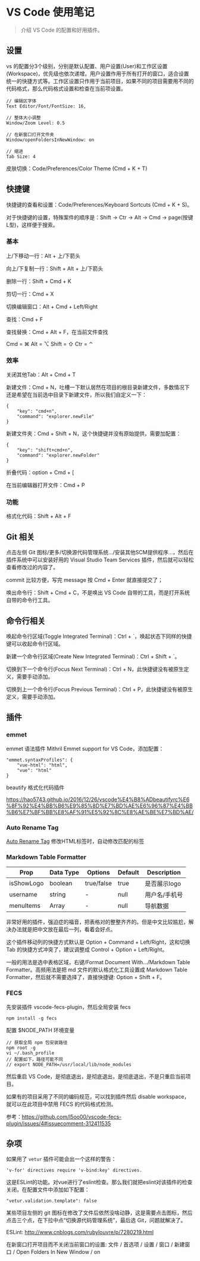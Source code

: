 # VS Code 使用笔记

> 介绍 VS Code 的配置和好用插件。

## 设置

vs 的配置分3个级别，分别是默认配置、用户设置(User)和工作区设置(Workspace)，优先级也依次递增。用户设置作用于所有打开的窗口，适合设置统一的快捷方式等。工作区设置只作用于当前项目，如果不同的项目需要用不同的代码格式，那么代码格式设置和检查在当前项设置。

```config
// 编辑区字体
Text Editor/Font/FontSize: 16,

// 整体大小调整
Window/Zoom Level: 0.5

// 在新窗口打开文件夹
Window/openFoldersInNewWindow: on

// 缩进
Tab Size: 4
```

皮肤切换：Code/Preferences/Color Theme (Cmd + K + T)

## 快捷键

快捷键的查看和设置：Code/Preferences/Keyboard Sortcuts (Cmd + K + S)。

对于快捷键的设置，特殊案件的顺序是：Shift -> Ctr -> Alt -> Cmd -> page(按键L型)，这样便于搜索。

### 基本

上/下移动一行：Alt + 上/下箭头

向上/下复制一行：Shift + Alt + 上/下箭头

删除一行：Shift + Cmd + K

剪切一行：Cmd + X

切换编辑窗口：Alt + Cmd + Left/Right

查找：Cmd + F

查找替换：Cmd + Alt + F，在当前文件查找

Cmd = ⌘
Alt = ⌥
Shift = ⇧
Ctr = ⌃

### 效率

关闭其他Tab：Alt + Cmd + T

新建文件：Cmd + N，吐槽一下默认居然在项目的根目录新建文件，多数情况下还是希望在当前选中目录下新建文件，所以我们自定义一下：

```config
{
    "key": "cmd+n",
    "command": "explorer.newFile"
}
```

新建文件夹：Cmd + Shift + N，这个快捷键并没有原始提供，需要加配置：

```config
{
    "key": "shift+cmd+n",
    "command": "explorer.newFolder"
}
```

折叠代码：option + Cmd + [

在当前编辑器打开文件：Cmd + P

### 功能

格式化代码：Shift + Alt + F

## Git 相关

点击左侧 Git 图标/更多/切换源代码管理系统.../安装其他SCM提供程序...，然后在插件系统中可以安装好用的 Visual Studio Team Services 插件，然后就可以轻松查看修改过的内容了。

commit 比较方便，写完 message 按 Cmd + Enter 就直接提交了；

唤出命令行：Shift + Cmd + C，不是唤出 VS Code 自带的工具，而是打开系统自带的命令行工具。

## 命令行相关

唤起命令行区域(Toggle Integrated Terminal)：Ctrl + `，唤起状态下同样的快捷键可以收起命令行区域。

新建一个命令行区域(Create New Integrated Terminal)：Ctrl + Shift + `。

切换到下一个命令行(Focus Next Terminal)：Ctrl + N，此快捷键没有被原生定义，需要手动添加。

切换到上一个命令行(Focus Previous Terminal)：Ctrl + P，此快捷键没有被原生定义，需要手动添加。

## 插件

### emmet

emmet 语法插件 Mithril Emmet support for VS Code，添加配置：

```config
"emmet.syntaxProfiles": {
    "vue-html": "html",
    "vue": "html"
}
```

beautify 格式化代码插件

https://hao5743.github.io/2016/12/26/vscode%E4%B8%ADbeautifyrc%E6%8F%92%E4%BB%B6%E9%85%8D%E7%BD%AE%E6%96%87%E4%BB%B6%E7%BF%BB%E8%AF%91%E5%92%8C%E8%AE%BE%E7%BD%AE/

### Auto Rename Tag

[Auto Rename Tag](https://marketplace.visualstudio.com/items?itemName=formulahendry.auto-rename-tag) 修改HTML标签时，自动修改匹配的标签

### Markdown Table Formatter

| Prop       | Data Type | Options    | Default | Description   |
|------------|-----------|------------|---------|---------------|
| isShowLogo | boolean   | true/false | true    | 是否展示logo  |
| username   | string    | -          | null    | 用户名/手机号 |
| menuItems  | Array     | -          | null    | 导航数据      |

非常好用的插件，强迫症的福音，把表格对的整整齐齐的。但是中文比较尴尬，解决办法就是把中文放在最后一列，看着会好点。

这个插件移动列的快捷方式默认是 Option + Command + Left/Right，这和切换 Tab 的快捷方式冲突了，建议调整成 Control + Option + Left/Right。

一般的用法是选中表格区域，右键/Format Document With.../Markdown Table Formatter。高频用法是把 md 文件的默认格式化工具设置成 Markdown Table Formatter，然后就不需要选择了，直接快捷键: Option + Shift + F。

### FECS

先安装插件 vscode-fecs-plugin，然后全局安装 fecs

```shell
npm install -g fecs
```

配置 $NODE_PATH 环境变量

```shell
// 获取全局 npm 包安装路径
npm root -g
vi ~/.bash_profile
// 配置如下，路径可能不同
// export NODE_PATH=/usr/local/lib/node_modules
```

然后重启 VS Code，是彻底退出，是彻底退出，是彻底退出，不是只重启当前项目。

如果有的项目采用了不同的编码规范，可以找到插件然后 disable workspace，就可以在此项目中禁用 FECS 的代码格式检测。

参考：https://github.com/l5oo00/vscode-fecs-plugin/issues/4#issuecomment-312411535

## 杂项

如果用了 `vetur` 插件可能会出一个这样的警告：

`'v-for' directives require 'v-bind:key' directives.`
    
这是ESLint的功能。对vue进行了eslint检查。那么我们就把eslint对该插件的检查关闭，在配置文件中添加如下配置：

`"vetur.validation.template": false`

某些项目左侧的 git 图标在修改了文件后依然没啥动静，这是需要点击图标，然后点击三个点，在下拉中点“切换源代码管理系统”，最后选 Git，问题就解决了。

ESLint: http://www.cnblogs.com/rubylouvre/p/7280219.html

在新窗口打开项目而不关闭当前窗口的设置: 文件 / 首选项 / 设置 / 窗口 / 新建窗口 / Open Folders In New Window / on
